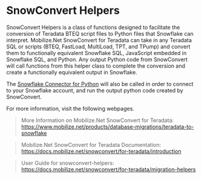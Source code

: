 # SnowConvert Helpers

SnowConvert Helpers is a class of functions designed to facilitate the conversion of Teradata BTEQ script files
to Python files that Snowflake can interpret. Mobilize.Net SnowConvert for Teradata can take in any Teradata SQL or
scripts (BTEQ, FastLoad, MultiLoad, TPT, and TPump) and convert them to functionally equivalent Snowflake SQL,
JavaScript embedded in Snowflake SQL, and Python. Any output Python code from SnowConvert will call functions from this
helper class to complete the conversion and create a functionally equivalent output in Snowflake.

The [Snowflake Connector for Python](https://pypi.org/project/snowflake-connector-python/) will also be called in order 
to connect to your Snowflake account, and run the output python code created by SnowConvert.


For more information, visit the following webpages.

> More Information on Mobilize.Net SnowConvert for Teradata: https://www.mobilize.net/products/database-migrations/teradata-to-snowflake

> Mobilize.Net SnowConvert for Teradata Documentation: https://docs.mobilize.net/snowconvert/for-teradata/introduction

> User Guide for snowconvert-helpers: https://docs.mobilize.net/snowconvert/for-teradata/migration-helpers